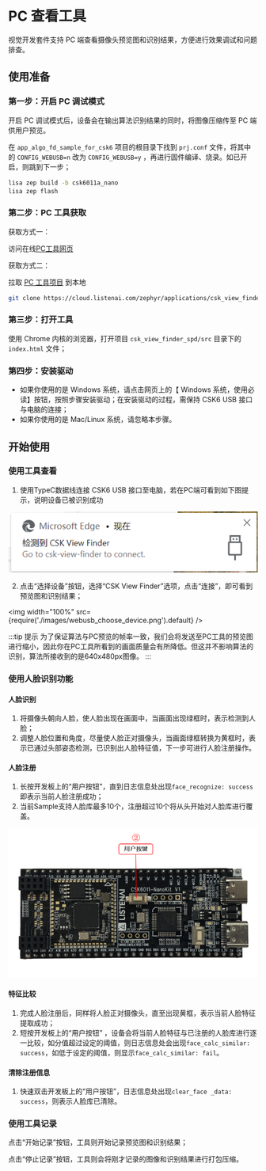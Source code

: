 # PC 查看工具

视觉开发套件支持 PC 端查看摄像头预览图和识别结果，方便进行效果调试和问题排查。

## 使用准备

### 第一步：开启 PC 调试模式

开启 PC 调试模式后，设备会在输出算法识别结果的同时，将图像压缩传至 PC 端供用户预览。

在 `app_algo_fd_sample_for_csk6` 项目的根目录下找到 `prj.conf` 文件，将其中的 `CONFIG_WEBUSB=n` 改为 `CONFIG_WEBUSB=y` ，再进行固件编译、烧录。如已开启，则跳到下一步；

```bash
lisa zep build -b csk6011a_nano
lisa zep flash
```

### 第二步：PC 工具获取
获取方式一：

访问在线[PC工具网页](https://tool.listenai.com/csk-view-finder-spd)

获取方式二：

拉取 [PC 工具项目](https://cloud.listenai.com/zephyr/applications/csk_view_finder_spd) 到本地

```bash
git clone https://cloud.listenai.com/zephyr/applications/csk_view_finder_spd.git
```

### 第三步：打开工具

使用 Chrome 内核的浏览器，打开项目 `csk_view_finder_spd/src` 目录下的 `index.html` 文件；

### 第四步：安装驱动

- 如果你使用的是 Windows 系统，请点击网页上的【 Windows 系统，使用必读】按钮，按照步骤安装驱动；在安装驱动的过程，需保持 CSK6 USB 接口与电脑的连接；
- 如果你使用的是 Mac/Linux 系统，请忽略本步骤。

## 开始使用

### 使用工具查看

1. 使用TypeC数据线连接 CSK6 USB 接口至电脑，若在PC端可看到如下图提示，说明设备已被识别成功

![](./images/webusb_detected.png)

2. 点击“选择设备”按钮，选择“CSK View Finder”选项，点击“连接”，即可看到预览图和识别结果；

<img
  width="100%"
  src={require('./images/webusb_choose_device.png').default}
  /> 

:::tip 提示
为了保证算法与PC预览的帧率一致，我们会将发送至PC工具的预览图进行缩小，因此你在PC工具所看到的画面质量会有所降低。但这并不影响算法的识别，算法所接收到的是640x480px图像。
::: 

### 使用人脸识别功能

#### 人脸识别

1. 将摄像头朝向人脸，使人脸出现在画面中，当画面出现绿框时，表示检测到人脸；
2. 调整人脸位置和角度，尽量使人脸正对摄像头，当画面绿框转换为黄框时，表示已通过头部姿态检测，已识别出人脸特征值，下一步可进行人脸注册操作。

#### 人脸注册

1. 长按开发板上的“用户按钮”，直到日志信息处出现`face_recognize: success`即表示当前人脸注册成功；
2. 当前Sample支持人脸库最多10个，注册超过10个将从头开始对人脸库进行覆盖。

![](./images/button.png)

#### 特征比较

1. 完成人脸注册后，同样将人脸正对摄像头，直至出现黄框，表示当前人脸特征提取成功；
2. 短按开发板上的“用户按钮” ，设备会将当前人脸特征与已注册的人脸库进行逐一比较，如分值超过设定的阈值，则日志信息处会出现`face_calc_similar: success`，如低于设定的阈值，则显示`face_calc_similar: fail`。

#### 清除注册信息

1. 快速双击开发板上的“用户按钮”，日志信息处出现`clear_face _data: success`，则表示人脸库已清除。



### 使用工具记录

点击“开始记录”按钮，工具则开始记录预览图和识别结果；

点击“停止记录”按钮，工具则会将刚才记录的图像和识别结果进行打包压缩。
